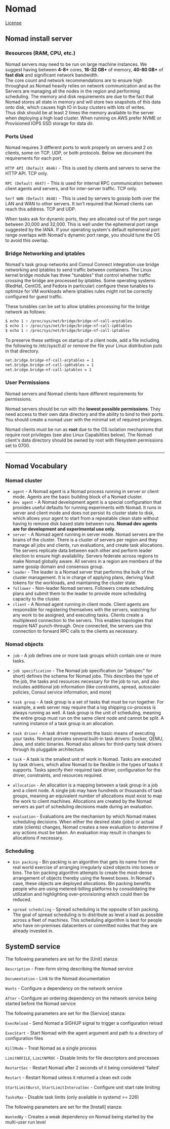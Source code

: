 # Nomad
[License](https://github.com/hashicorp/nomad/blob/main/LICENSE)
## Nomad install server
### Resources (RAM, CPU, etc.)
Nomad servers may need to be run on large machine instances. We suggest having between **4-8+** cores, **16-32 GB+** of memory, **40-80 GB+** of **fast disk** and significant network bandwidth.  
The core count and network recommendations are to ensure high throughput as Nomad heavily relies on network communication and as the Servers are managing all the nodes in the region and performing scheduling. The memory and disk requirements are due to the fact that Nomad stores all state in memory and will store two snapshots of this data onto disk, which causes high IO in busy clusters with lots of writes.  
Thus disk should be at least 2 times the memory available to the server when deploying a high load cluster. When running on AWS prefer NVME or Provisioned IOPS SSD storage for data dir.

### Ports Used
Nomad requires 3 different ports to work properly on servers and 2 on clients, some on TCP, UDP, or both protocols. Below we document the requirements for each port.

`HTTP API (Default 4646)` - This is used by clients and servers to serve the HTTP API. TCP only.

`RPC (Default 4647)` - This is used for internal RPC communication between client agents and servers, and for inter-server traffic. TCP only.

`Serf WAN (Default 4648)` - This is used by servers to gossip both over the LAN and WAN to other servers. It isn't required that Nomad clients can reach this address. TCP and UDP.

When tasks ask for dynamic ports, they are allocated out of the port range between 20,000 and 32,000. This is well under the ephemeral port range suggested by the IANA. If your operating system's default ephemeral port range overlaps with Nomad's dynamic port range, you should tune the OS to avoid this overlap.

### Bridge Networking and iptables
Nomad's task group networks and Consul Connect integration use bridge networking and iptables to send traffic between containers. The Linux kernel bridge module has three "tunables" that control whether traffic crossing the bridge are processed by iptables. Some operating systems (RedHat, CentOS, and Fedora in particular) configure these tunables to optimize for VM workloads where iptables rules might not be correctly configured for guest traffic.

These tunables can be set to allow iptables processing for the bridge network as follows:
```sh
$ echo 1 > /proc/sys/net/bridge/bridge-nf-call-arptables
$ echo 1 > /proc/sys/net/bridge/bridge-nf-call-ip6tables
$ echo 1 > /proc/sys/net/bridge/bridge-nf-call-iptables
```
To preserve these settings on startup of a client node, add a file including the following to /etc/sysctl.d/ or remove the file your Linux distribution puts in that directory.
```sh
net.bridge.bridge-nf-call-arptables = 1
net.bridge.bridge-nf-call-ip6tables = 1
net.bridge.bridge-nf-call-iptables = 1
```

### User Permissions
Nomad servers and Nomad clients have different requirements for permissions.

Nomad servers should be run with the **lowest possible permissions**. They need access to their own data directory and the ability to bind to their ports. You should create a nomad user with the minimal set of required privileges.

Nomad clients must be run as **root** due to the OS isolation mechanisms that require root privileges (see also Linux Capabilities below). The Nomad client's data directory should be owned by root with filesystem permissions set to 0700.

---
## Nomad Vocabulary
### Nomad cluster
 - `agent` - A Nomad agent is a Nomad process running in server or client mode. Agents are the basic building block of a Nomad cluster.  
 - `dev agent` - A Nomad development agent is a special configuration that provides useful defaults for running experiments with Nomad. It runs in server and client mode and does not persist its cluster state to disk, which allows your agent to start from a repeatable clean state without having to remove disk based state between runs. **Nomad dev agents are for development and experimental use only.**   
 - `server` - A Nomad agent running in server mode. Nomad servers are the brains of the cluster. There is a cluster of servers per region and they manage all jobs and clients, run evaluations, and create task allocations. The servers replicate data between each other and perform leader election to ensure high availability. Servers federate across regions to make Nomad globally aware. All servers in a region are members of the same gossip domain and consensus group.
 - `leader` - The leader is a Nomad server that performs the bulk of the cluster management. It is in charge of applying plans, deriving Vault tokens for the workloads, and maintaining the cluster state.
 - `follower` - Non-leader Nomad servers. Followers create scheduling plans and submit them to the leader to provide more scheduling capacity to the cluster.
 - `client` - A Nomad agent running in client mode. Client agents are responsible for registering themselves with the servers, watching for any work to be assigned, and executing tasks. Clients create a multiplexed connection to the servers. This enables topologies that require NAT punch-through. Once connected, the servers use this connection to forward RPC calls to the clients as necessary.

### Nomad objects
 - `job` - A job defines one or more task groups which contain one or more tasks.

 - `job specification` - The Nomad job specification (or "jobspec" for short) defines the schema for Nomad jobs. This describes the type of the job, the tasks and resources necessary for the job to run, and also includes additional job information (like constraints, spread, autoscaler policies, Consul service information, and more)

 - `task group` - A task group is a set of tasks that must be run together. For example, a web server may require that a log shipping co-process is always running as well. A task group is the unit of scheduling, meaning the entire group must run on the same client node and cannot be split. A running instance of a task group is an allocation.

 - `task driver` - A task driver represents the basic means of executing your tasks. Nomad provides several built-in task drivers: Docker, QEMU, Java, and static binaries. Nomad also allows for third-party task drivers through its pluggable architecture.

 - `task` - A task is the smallest unit of work in Nomad. Tasks are executed by task drivers, which allow Nomad to be flexible in the types of tasks it supports. Tasks specify their required task driver, configuration for the driver, constraints, and resources required.

 - `allocation` - An allocation is a mapping between a task group in a job and a client node. A single job may have hundreds or thousands of task groups, meaning an equivalent number of allocations must exist to map the work to client machines. Allocations are created by the Nomad servers as part of scheduling decisions made during an evaluation.

 - `evaluation` - Evaluations are the mechanism by which Nomad makes scheduling decisions. When either the desired state (jobs) or actual state (clients) changes, Nomad creates a new evaluation to determine if any actions must be taken. An evaluation may result in changes to allocations if necessary.

### Scheduling
 - `bin packing` - Bin packing is an algorithm that gets its name from the real world exercise of arranging irregularly sized objects into boxes or bins. The bin packing algorithm attempts to create the most-dense arrangement of objects thereby using the fewest boxes. In Nomad's case, these objects are deployed allocations. Bin packing benefits people who are using metered-billing platforms by consolidating the utilization and highlighting over-provisioning which could then be reduced.

 - `spread scheduling` - Spread scheduling is the opposite of bin packing. The goal of spread scheduling is to distribute as level a load as possible across a fleet of machines. This scheduling algorithm is best for people who have on-premises datacenters or committed nodes that they are already invested in.

## SystemD service

The following parameters are set for the [Unit] stanza:

`Description` - Free-form string describing the Nomad service

`Documentation` - Link to the Nomad documentation

`Wants` - Configure a dependency on the network service

`After` - Configure an ordering dependency on the network service being started before the Nomad service

The following parameters are set for the [Service] stanza:

`ExecReload` - Send Nomad a SIGHUP signal to trigger a configuration reload

`ExecStart` - Start Nomad with the agent argument and path to a directory of configuration files

`KillMode` - Treat Nomad as a single process

`LimitNOFILE`, `LimitNPROC` - Disable limits for file descriptors and processes

`RestartSec` - Restart Nomad after 2 seconds of it being considered 'failed'

`Restart` - Restart Nomad unless it returned a clean exit code

`StartLimitBurst`, `StartLimitIntervalSec` - Configure unit start rate limiting

`TasksMax` - Disable task limits (only available in systemd >= 226)

The following parameters are set for the [Install] stanza:

`WantedBy` - Creates a weak dependency on Nomad being started by the multi-user run level
